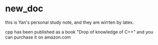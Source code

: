 # new_doc
this is Yan's personal study note, and they are wirrten by latex. 

cpp has been published as a book "Drop of knowledge of C++" and you can purchase it on amazon.com
